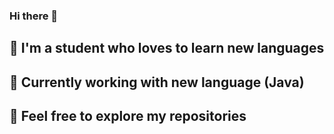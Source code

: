 ### Hi there 👋

🏮 I'm a student who loves to learn new languages
-
🏮 Currently working with new language (Java)
-
🏮 Feel free to explore my repositories
-
